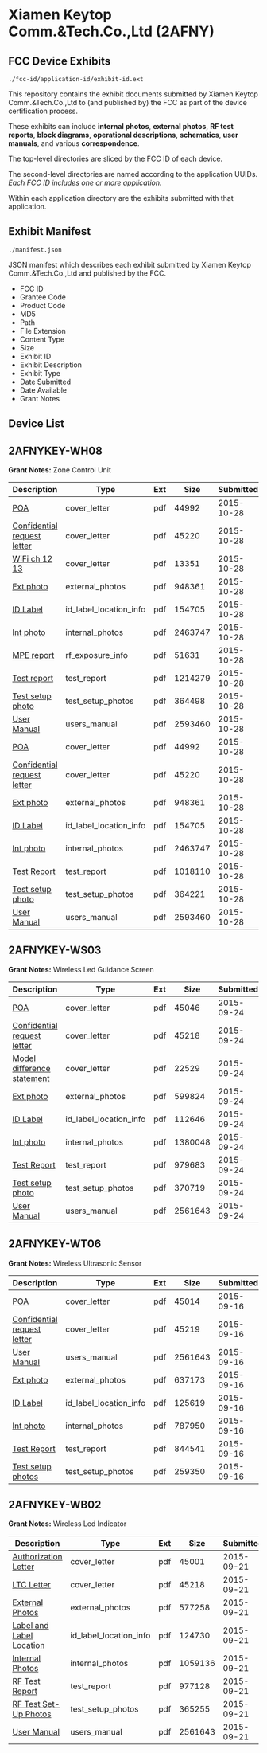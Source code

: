 # Xiamen Keytop Comm.&Tech.Co.,Ltd (2AFNY)
## FCC Device Exhibits

```
./fcc-id/application-id/exhibit-id.ext
```

This repository contains the exhibit documents submitted by Xiamen Keytop Comm.&Tech.Co.,Ltd to (and published by) the FCC as part of the device certification process.

These exhibits can include **internal photos**, **external photos**, **RF test reports**, **block diagrams**, **operational descriptions**, **schematics**, **user manuals**, and various **correspondence**.

The top-level directories are sliced by the FCC ID of each device.

The second-level directories are named according to the application UUIDs. *Each FCC ID includes one or more application.*

Within each application directory are the exhibits submitted with that application. 

## Exhibit Manifest

```
./manifest.json
```

JSON manifest which describes each exhibit submitted by Xiamen Keytop Comm.&Tech.Co.,Ltd and published by the FCC.

- FCC ID
- Grantee Code
- Product Code
- MD5
- Path
- File Extension
- Content Type
- Size
- Exhibit ID
- Exhibit Description
- Exhibit Type
- Date Submitted
- Date Available
- Grant Notes

## Device List
## 2AFNYKEY-WH08
**Grant Notes:** Zone Control Unit

| Description | Type | Ext | Size | Submitted | Available |
| ----------- | ---- | --- | ---- | --------- | --------- |
| [POA](2AFNYKEY-WH08/117a26825b2324fa3d045366f71c0075/2796121.pdf) | cover_letter | pdf | 44992 | 2015-10-28 | 2015-10-29 |
| [Confidential request letter](2AFNYKEY-WH08/117a26825b2324fa3d045366f71c0075/2796122.pdf) | cover_letter | pdf | 45220 | 2015-10-28 | 2015-10-29 |
| [WiFi ch 12 13](2AFNYKEY-WH08/117a26825b2324fa3d045366f71c0075/2796123.pdf) | cover_letter | pdf | 13351 | 2015-10-28 | 2015-10-29 |
| [Ext photo](2AFNYKEY-WH08/117a26825b2324fa3d045366f71c0075/2796127.pdf) | external_photos | pdf | 948361 | 2015-10-28 | 2015-10-29 |
| [ID Label](2AFNYKEY-WH08/117a26825b2324fa3d045366f71c0075/2796129.pdf) | id_label_location_info | pdf | 154705 | 2015-10-28 | 2015-10-29 |
| [Int photo](2AFNYKEY-WH08/117a26825b2324fa3d045366f71c0075/2796128.pdf) | internal_photos | pdf | 2463747 | 2015-10-28 | 2015-10-29 |
| [MPE report](2AFNYKEY-WH08/117a26825b2324fa3d045366f71c0075/2796124.pdf) | rf_exposure_info | pdf | 51631 | 2015-10-28 | 2015-10-29 |
| [Test report](2AFNYKEY-WH08/117a26825b2324fa3d045366f71c0075/2796125.pdf) | test_report | pdf | 1214279 | 2015-10-28 | 2015-10-29 |
| [Test setup photo](2AFNYKEY-WH08/117a26825b2324fa3d045366f71c0075/2796126.pdf) | test_setup_photos | pdf | 364498 | 2015-10-28 | 2015-10-29 |
| [User Manual](2AFNYKEY-WH08/117a26825b2324fa3d045366f71c0075/2796130.pdf) | users_manual | pdf | 2593460 | 2015-10-28 | 2015-10-29 |
| [POA](2AFNYKEY-WH08/fefc5f2cd0f9398664c772f7cf7e8cb4/2796121.pdf) | cover_letter | pdf | 44992 | 2015-10-28 | 2015-10-29 |
| [Confidential request letter](2AFNYKEY-WH08/fefc5f2cd0f9398664c772f7cf7e8cb4/2796122.pdf) | cover_letter | pdf | 45220 | 2015-10-28 | 2015-10-29 |
| [Ext photo](2AFNYKEY-WH08/fefc5f2cd0f9398664c772f7cf7e8cb4/2796127.pdf) | external_photos | pdf | 948361 | 2015-10-28 | 2015-10-29 |
| [ID Label](2AFNYKEY-WH08/fefc5f2cd0f9398664c772f7cf7e8cb4/2796129.pdf) | id_label_location_info | pdf | 154705 | 2015-10-28 | 2015-10-29 |
| [Int photo](2AFNYKEY-WH08/fefc5f2cd0f9398664c772f7cf7e8cb4/2796128.pdf) | internal_photos | pdf | 2463747 | 2015-10-28 | 2015-10-29 |
| [Test Report](2AFNYKEY-WH08/fefc5f2cd0f9398664c772f7cf7e8cb4/2796137.pdf) | test_report | pdf | 1018110 | 2015-10-28 | 2015-10-29 |
| [Test setup photo](2AFNYKEY-WH08/fefc5f2cd0f9398664c772f7cf7e8cb4/2796138.pdf) | test_setup_photos | pdf | 364221 | 2015-10-28 | 2015-10-29 |
| [User Manual](2AFNYKEY-WH08/fefc5f2cd0f9398664c772f7cf7e8cb4/2796130.pdf) | users_manual | pdf | 2593460 | 2015-10-28 | 2015-10-29 |
## 2AFNYKEY-WS03
**Grant Notes:** Wireless Led Guidance Screen

| Description | Type | Ext | Size | Submitted | Available |
| ----------- | ---- | --- | ---- | --------- | --------- |
| [POA](2AFNYKEY-WS03/9bc963f44f07fc6814a161888518ca41/2761807.pdf) | cover_letter | pdf | 45046 | 2015-09-24 | 2015-09-25 |
| [Confidential request letter](2AFNYKEY-WS03/9bc963f44f07fc6814a161888518ca41/2761808.pdf) | cover_letter | pdf | 45218 | 2015-09-24 | 2015-09-25 |
| [Model difference statement](2AFNYKEY-WS03/9bc963f44f07fc6814a161888518ca41/2761809.pdf) | cover_letter | pdf | 22529 | 2015-09-24 | 2015-09-25 |
| [Ext photo](2AFNYKEY-WS03/9bc963f44f07fc6814a161888518ca41/2761812.pdf) | external_photos | pdf | 599824 | 2015-09-24 | 2015-09-25 |
| [ID Label](2AFNYKEY-WS03/9bc963f44f07fc6814a161888518ca41/2761814.pdf) | id_label_location_info | pdf | 112646 | 2015-09-24 | 2015-09-25 |
| [Int photo](2AFNYKEY-WS03/9bc963f44f07fc6814a161888518ca41/2761813.pdf) | internal_photos | pdf | 1380048 | 2015-09-24 | 2015-09-25 |
| [Test Report](2AFNYKEY-WS03/9bc963f44f07fc6814a161888518ca41/2761810.pdf) | test_report | pdf | 979683 | 2015-09-24 | 2015-09-25 |
| [Test setup photo](2AFNYKEY-WS03/9bc963f44f07fc6814a161888518ca41/2761811.pdf) | test_setup_photos | pdf | 370719 | 2015-09-24 | 2015-09-25 |
| [User Manual](2AFNYKEY-WS03/9bc963f44f07fc6814a161888518ca41/2749450.pdf) | users_manual | pdf | 2561643 | 2015-09-24 | 2015-09-25 |
## 2AFNYKEY-WT06
**Grant Notes:** Wireless Ultrasonic Sensor

| Description | Type | Ext | Size | Submitted | Available |
| ----------- | ---- | --- | ---- | --------- | --------- |
| [POA](2AFNYKEY-WT06/df3ba7415cc01dee53a8d35bd056145f/2749443.pdf) | cover_letter | pdf | 45014 | 2015-09-16 | 2015-09-16 |
| [Confidential request letter](2AFNYKEY-WT06/df3ba7415cc01dee53a8d35bd056145f/2749444.pdf) | cover_letter | pdf | 45219 | 2015-09-16 | 2015-09-16 |
| [User Manual](2AFNYKEY-WT06/df3ba7415cc01dee53a8d35bd056145f/2749450.pdf) | users_manual | pdf | 2561643 | 2015-09-16 | 2015-09-16 |
| [Ext photo](2AFNYKEY-WT06/df3ba7415cc01dee53a8d35bd056145f/2749447.pdf) | external_photos | pdf | 637173 | 2015-09-16 | 2015-09-16 |
| [ID Label](2AFNYKEY-WT06/df3ba7415cc01dee53a8d35bd056145f/2749449.pdf) | id_label_location_info | pdf | 125619 | 2015-09-16 | 2015-09-16 |
| [Int photo](2AFNYKEY-WT06/df3ba7415cc01dee53a8d35bd056145f/2749448.pdf) | internal_photos | pdf | 787950 | 2015-09-16 | 2015-09-16 |
| [Test Report](2AFNYKEY-WT06/df3ba7415cc01dee53a8d35bd056145f/2749445.pdf) | test_report | pdf | 844541 | 2015-09-16 | 2015-09-16 |
| [Test setup photos](2AFNYKEY-WT06/df3ba7415cc01dee53a8d35bd056145f/2749446.pdf) | test_setup_photos | pdf | 259350 | 2015-09-16 | 2015-09-16 |
## 2AFNYKEY-WB02
**Grant Notes:** Wireless Led Indicator

| Description | Type | Ext | Size | Submitted | Available |
| ----------- | ---- | --- | ---- | --------- | --------- |
| [Authorization Letter](2AFNYKEY-WB02/7d6b9f72fbf310f7eaa1eef12a433c0c/2756626.pdf) | cover_letter | pdf | 45001 | 2015-09-21 | 2015-09-21 |
| [LTC Letter](2AFNYKEY-WB02/7d6b9f72fbf310f7eaa1eef12a433c0c/2756627.pdf) | cover_letter | pdf | 45218 | 2015-09-21 | 2015-09-21 |
| [External Photos](2AFNYKEY-WB02/7d6b9f72fbf310f7eaa1eef12a433c0c/2756628.pdf) | external_photos | pdf | 577258 | 2015-09-21 | 2015-09-21 |
| [Label and Label Location](2AFNYKEY-WB02/7d6b9f72fbf310f7eaa1eef12a433c0c/2756629.pdf) | id_label_location_info | pdf | 124730 | 2015-09-21 | 2015-09-21 |
| [Internal Photos](2AFNYKEY-WB02/7d6b9f72fbf310f7eaa1eef12a433c0c/2756630.pdf) | internal_photos | pdf | 1059136 | 2015-09-21 | 2015-09-21 |
| [RF Test Report](2AFNYKEY-WB02/7d6b9f72fbf310f7eaa1eef12a433c0c/2756633.pdf) | test_report | pdf | 977128 | 2015-09-21 | 2015-09-21 |
| [RF Test Set-Up Photos](2AFNYKEY-WB02/7d6b9f72fbf310f7eaa1eef12a433c0c/2756634.pdf) | test_setup_photos | pdf | 365255 | 2015-09-21 | 2015-09-21 |
| [User Manual](2AFNYKEY-WB02/7d6b9f72fbf310f7eaa1eef12a433c0c/2749450.pdf) | users_manual | pdf | 2561643 | 2015-09-21 | 2015-09-21 |
